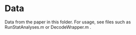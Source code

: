 # Data

Data from the paper in this folder. For usage, see files such as RunStatAnalyses.m or DecodeWrapper.m .
